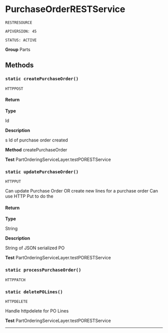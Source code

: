 # PurchaseOrderRESTService

`RESTRESOURCE`

`APIVERSION: 45`

`STATUS: ACTIVE`



**Group** Parts

## Methods
### `static createPurchaseOrder()`

`HTTPPOST`
#### Return

**Type**

Id

**Description**

s Id of purchase order created


**Method** createPurchaseOrder


**Test** PartOrderingServiceLayer.testPORESTService

### `static updatePurchaseOrder()`

`HTTPPUT`

Can update Purchase Order OR create new lines for a purchase order Can use HTTP Put to do the

#### Return

**Type**

String

**Description**

String of JSON serialized PO


**Test** PartOrderingServiceLayer.testPORESTService

### `static processPurchaseOrder()`

`HTTPPATCH`
### `static deletePOLines()`

`HTTPDELETE`

Handle httpdelete for PO Lines


**Test** PartOrderingServiceLayer.testPORESTService

---
